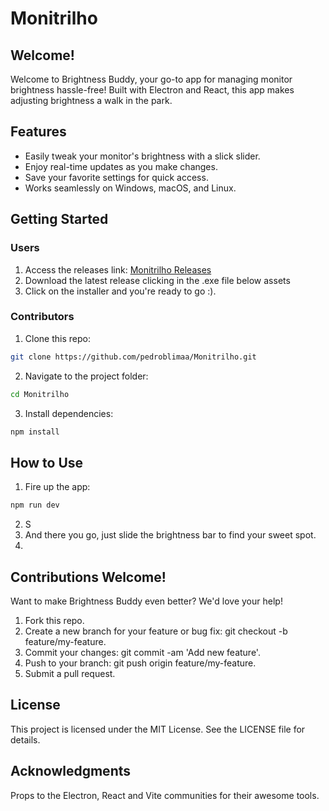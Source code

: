 # Monitrilho

## Welcome!

Welcome to Brightness Buddy, your go-to app for managing monitor brightness hassle-free! Built with Electron and React, this app makes adjusting brightness a walk in the park.

## Features 

- Easily tweak your monitor's brightness with a slick slider.
- Enjoy real-time updates as you make changes.
- Save your favorite settings for quick access.
- Works seamlessly on Windows, macOS, and Linux.


## Getting Started

### Users

  1. Access the releases link: [Monitrilho Releases](https://github.com/pedroblimaa/Monitrilho/releases)
  2. Download the latest release clicking in the .exe file below assets
  3. Click on the installer and you're ready to go :).


### Contributors

  1. Clone this repo:
  ```bash
  git clone https://github.com/pedroblimaa/Monitrilho.git
  ```

  2. Navigate to the project folder:
  ```bash
  cd Monitrilho
  ```

  3. Install dependencies:
  ```bash
  npm install
  ```

## How to Use
  1. Fire up the app:
  ```bash
  npm run dev
  ```
  2. S
  3. And there you go, just slide the brightness bar to find your sweet spot.
  4. 
## Contributions Welcome!
Want to make Brightness Buddy even better? We'd love your help!

1. Fork this repo.
2. Create a new branch for your feature or bug fix: git checkout -b feature/my-feature.
3. Commit your changes: git commit -am 'Add new feature'.
4. Push to your branch: git push origin feature/my-feature.
5. Submit a pull request.

## License
This project is licensed under the MIT License. See the LICENSE file for details.

## Acknowledgments
Props to the Electron, React and Vite communities for their awesome tools.

